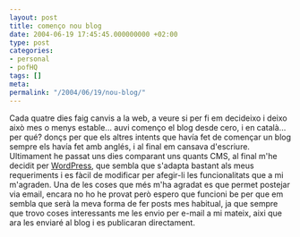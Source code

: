 ```yaml
---
layout: post
title: començo nou blog
date: 2004-06-19 17:45:45.000000000 +02:00
type: post
categories:
- personal
- pofHQ
tags: []
meta:
permalink: "/2004/06/19/nou-blog/"
---
```

Cada quatre dies faig canvis a la web, a veure si per fi em decideixo i deixo això mes o menys estable... auvi començo el blog desde cero, i en català... per qué? donçs per que els altres intents que havía fet de començar un blog sempre els havía fet amb anglés, i al final em cansava d'escriure.  
Ultimament he passat uns dies comparant uns quants CMS, al final m'he decidit per [WordPress](http://www.wordpress.org), que sembla que s'adapta bastant als meus requeriments i es fàcil de modificar per afegir-li les funcionalitats que a mi m'agraden. Una de les coses que més m'ha agradat es que permet postejar via email, encara no ho he provat però espero que funcioni be per que em sembla que serà la meva forma de fer posts mes habitual, ja que sempre que trovo coses interessants me les envio per e-mail a mi mateix, aixi que ara les enviaré al blog i es publicaran directament.


